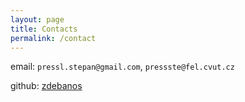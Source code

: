 ```yaml
---
layout: page
title: Contacts
permalink: /contact
---
```


email: `pressl.stepan@gmail.com`, `pressste@fel.cvut.cz`

github: [zdebanos](https://github.com/zdebanos)